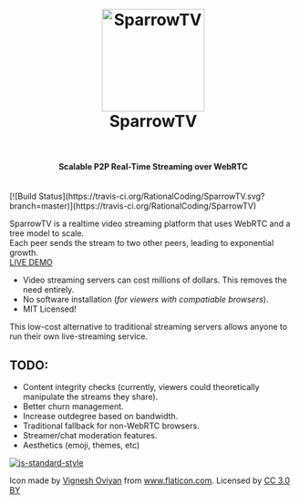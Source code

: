 <h1 align="center">
  <br>
  <a href="https://sparrowtv.herokuapp.net"><img src="https://s28.postimg.org/aw130lq8t/sparrowblue.png" alt="SparrowTV" width="180"></a>
  <br>
  SparrowTV
  <br>
  <br>
</h1>
<h4 align="center">Scalable P2P Real-Time Streaming over WebRTC</h4>
<br>
[![Build Status](https://travis-ci.org/RationalCoding/SparrowTV.svg?branch=master)](https://travis-ci.org/RationalCoding/SparrowTV)

SparrowTV is a realtime video streaming platform that uses WebRTC and a tree model to scale.  
Each peer sends the stream to two other peers, leading to exponential growth.  
<a href="https://sparrowtv.herokuapp.com/">LIVE DEMO</a>

- Video streaming servers can cost millions of dollars. This removes the need entirely.  
- No software installation (*for viewers with compatiable browsers*).
- MIT Licensed!

This low-cost alternative to traditional streaming servers allows anyone to run their own live-streaming service.

## TODO:
- Content integrity checks (currently, viewers could theoretically manipulate the streams they share).
- Better churn management.
- Increase outdegree based on bandwidth.
- Traditional fallback for non-WebRTC browsers.
- Streamer/chat moderation features.
- Aesthetics (emoji, themes, etc)

[![js-standard-style](https://cdn.rawgit.com/feross/standard/master/badge.svg)](https://github.com/feross/standard)

<div>Icon made by <a href="http://www.flaticon.com/authors/vignesh-oviyan" title="Vignesh Oviyan">Vignesh Oviyan</a> from <a href="http://www.flaticon.com" title="Flaticon">www.flaticon.com</a>. Licensed by <a href="http://creativecommons.org/licenses/by/3.0/" title="Creative Commons BY 3.0" target="_blank">CC 3.0 BY</a></div>

